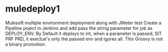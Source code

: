 # muledeploy1
Mulesoft multiple environment deployment along with JMeter test
Create a Pipeline poject in Jenkins and add pass the  string parameter for job as DEPLOY_ENV.
By Default it deploys to int, when a parameter is passed, SIT PRF PRD, it exectue's only the passed env and igores all. 
This Groovy is not a binary promotion. 
